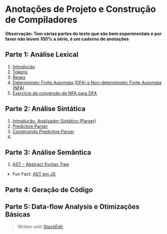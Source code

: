 ﻿# Anotações de Projeto e Construção de Compiladores

**Observação: Tem várias partes do texto que são bem experimentais e por favor não levem 100% a sério, é um caderno de anotações**

## Parte 1: Análise Lexical
 1. [Introdução](https://github.com/NatSatie/StudyNotes/blob/main/compilers/part_1/Intro.md)
 2. [Tokens](https://github.com/NatSatie/StudyNotes/blob/main/compilers/part_1/part1.md)
 3. [Regex](https://github.com/NatSatie/StudyNotes/blob/main/compilers/part_1/part2.md)
 4. [Deterministic Finite Automata (DFA) e Non-deterministic Finite Automata (NFA)](https://github.com/NatSatie/StudyNotes/blob/main/compilers/part_1/part3.md)
 4. [Exercício de conversão de NFA para DFA](https://github.com/NatSatie/StudyNotes/blob/main/compilers/part_1/part4.md)

## Parte 2: Análise Sintática
 1. [Introdução, Analisador Sintático (Parser)](https://github.com/NatSatie/StudyNotes/blob/main/compilers/part_2/part1.md)
 2. [Predictive Parser](https://github.com/NatSatie/StudyNotes/blob/main/compilers/part_2/part2.md)
 3. [Construindo Predictive Parser](https://github.com/NatSatie/StudyNotes/blob/main/compilers/part_2/part3.md)
 4. 
## Parte 3: Análise Semântica
 1. [AST - Abstract Syntax Tree](https://github.com/NatSatie/StudyNotes/blob/main/compilers/part_3/part1.md)
 - Fun Fact: [AST em JS](https://github.com/NatSatie/StudyNotes/blob/main/compilers/part_3/funFact.md)
## Parte 4: Geração de Código

## Parte 5: Data-flow Analysis e Otimizações Básicas

> Written with [StackEdit](https://stackedit.io/).
